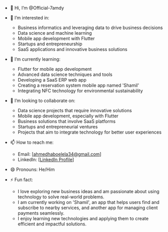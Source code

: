 - 👋 Hi, I’m @Official-7amdy

- 👀 I’m interested in:
  - Business informatics and leveraging data to drive business decisions
  - Data science and machine learning
  - Mobile app development with Flutter
  - Startups and entrepreneurship
  - SaaS applications and innovative business solutions

- 🌱 I’m currently learning:
  - Flutter for mobile app development
  - Advanced data science techniques and tools
  - Developing a SaaS ERP web app
  - Creating a reservation system mobile app named 'Shamil'
  - Integrating NFC technology for environmental sustainability

- 💞️ I’m looking to collaborate on:
  - Data science projects that require innovative solutions
  - Mobile app development, especially with Flutter
  - Business solutions that involve SaaS platforms
  - Startups and entrepreneurial ventures
  - Projects that aim to integrate technology for better user experiences

- 📫 How to reach me:
  - Email: [ahmedhaboelela34@gmail.com]
  - LinkedIn: [[LinkedIn Profile](https://www.linkedin.com/in/ahmed-hamdy-852872210/)]

- 😄 Pronouns: He/Him

- ⚡ Fun fact: 
  - I love exploring new business ideas and am passionate about using technology to solve real-world problems.
  - I am currently working on 'Shamil', an app that helps users find and subscribe to nearby services, and another app for managing client payments seamlessly.
  - I enjoy learning new technologies and applying them to create efficient and impactful solutions.
